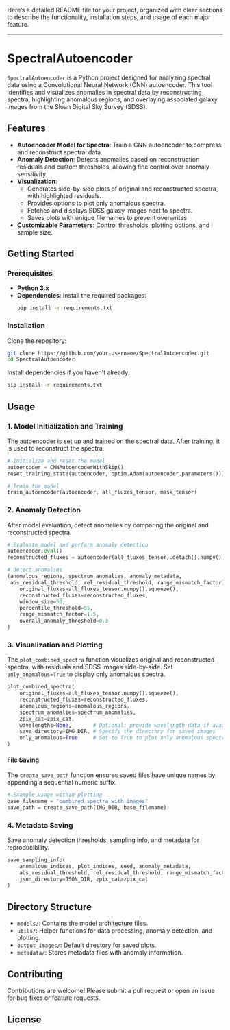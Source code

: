 Here’s a detailed README file for your project, organized with clear sections to describe the functionality, installation steps, and usage of each major feature.

---

# SpectralAutoencoder

`SpectralAutoencoder` is a Python project designed for analyzing spectral data using a Convolutional Neural Network (CNN) autoencoder. This tool identifies and visualizes anomalies in spectral data by reconstructing spectra, highlighting anomalous regions, and overlaying associated galaxy images from the Sloan Digital Sky Survey (SDSS).

## Features

- **Autoencoder Model for Spectra**: Train a CNN autoencoder to compress and reconstruct spectral data.
- **Anomaly Detection**: Detects anomalies based on reconstruction residuals and custom thresholds, allowing fine control over anomaly sensitivity.
- **Visualization**: 
  - Generates side-by-side plots of original and reconstructed spectra, with highlighted residuals.
  - Provides options to plot only anomalous spectra.
  - Fetches and displays SDSS galaxy images next to spectra.
  - Saves plots with unique file names to prevent overwrites.
- **Customizable Parameters**: Control thresholds, plotting options, and sample size.

## Getting Started

### Prerequisites

- **Python 3.x**
- **Dependencies**: Install the required packages:
  ```bash
  pip install -r requirements.txt
  ```

### Installation

Clone the repository:
```bash
git clone https://github.com/your-username/SpectralAutoencoder.git
cd SpectralAutoencoder
```

Install dependencies if you haven't already:
```bash
pip install -r requirements.txt
```

## Usage

### 1. Model Initialization and Training

The autoencoder is set up and trained on the spectral data. After training, it is used to reconstruct the spectra.

```python
# Initialize and reset the model
autoencoder = CNNAutoencoderWithSkip()
reset_training_state(autoencoder, optim.Adam(autoencoder.parameters()))

# Train the model
train_autoencoder(autoencoder, all_fluxes_tensor, mask_tensor)
```

### 2. Anomaly Detection

After model evaluation, detect anomalies by comparing the original and reconstructed spectra.

```python
# Evaluate model and perform anomaly detection
autoencoder.eval()
reconstructed_fluxes = autoencoder(all_fluxes_tensor).detach().numpy().squeeze()

# Detect anomalies
(anomalous_regions, spectrum_anomalies, anomaly_metadata,
 abs_residual_threshold, rel_residual_threshold, range_mismatch_factor) = detect_anomalous_regions(
    original_fluxes=all_fluxes_tensor.numpy().squeeze(),
    reconstructed_fluxes=reconstructed_fluxes,
    window_size=50,
    percentile_threshold=95,
    range_mismatch_factor=1.5,
    overall_anomaly_threshold=0.3
)
```

### 3. Visualization and Plotting

The `plot_combined_spectra` function visualizes original and reconstructed spectra, with residuals and SDSS images side-by-side. Set `only_anomalous=True` to display only anomalous spectra.

```python
plot_combined_spectra(
    original_fluxes=all_fluxes_tensor.numpy().squeeze(),
    reconstructed_fluxes=reconstructed_fluxes,
    anomalous_regions=anomalous_regions,
    spectrum_anomalies=spectrum_anomalies,
    zpix_cat=zpix_cat,
    wavelengths=None,       # Optional: provide wavelength data if available
    save_directory=IMG_DIR, # Specify the directory for saved images
    only_anomalous=True     # Set to True to plot only anomalous spectra
)
```

#### File Saving

The `create_save_path` function ensures saved files have unique names by appending a sequential numeric suffix.

```python
# Example usage within plotting
base_filename = "combined_spectra_with_images"
save_path = create_save_path(IMG_DIR, base_filename)
```

### 4. Metadata Saving

Save anomaly detection thresholds, sampling info, and metadata for reproducibility.

```python
save_sampling_info(
    anomalous_indices, plot_indices, seed, anomaly_metadata, 
    abs_residual_threshold, rel_residual_threshold, range_mismatch_factor, 
    json_directory=JSON_DIR, zpix_cat=zpix_cat
)
```

## Directory Structure

- `models/`: Contains the model architecture files.
- `utils/`: Helper functions for data processing, anomaly detection, and plotting.
- `output_images/`: Default directory for saved plots.
- `metadata/`: Stores metadata files with anomaly information.

## Contributing

Contributions are welcome! Please submit a pull request or open an issue for bug fixes or feature requests.

## License
